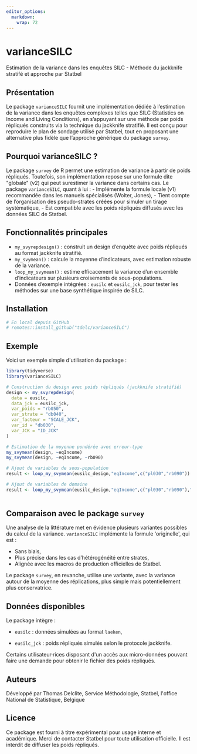 ```yaml
---
editor_options: 
  markdown: 
    wrap: 72
---
```


# varianceSILC

<!-- badges: start -->

<!-- badges: end -->

Estimation de la variance dans les enquêtes SILC - Méthode du jackknife
stratifé et approche par Statbel

## Présentation

Le package `varianceSILC` fournit une implémentation dédiée à
l’estimation de la variance dans les enquêtes complexes telles que SILC
(Statistics on Income and Living Conditions), en s’appuyant sur une
méthode par poids répliqués construits via la technique du jackknife
stratifié. Il est conçu pour reproduire le plan de sondage utilisé par
Statbel, tout en proposant une alternative plus fidèle que l’approche
générique du package `survey`.

## Pourquoi varianceSILC ?

Le package `survey` de R permet une estimation de variance à partir de
poids répliqués. Toutefois, son implémentation repose sur une formule
dite "globale" (v2) qui peut surestimer la variance dans certains cas.
Le package `varianceSILC`, quant à lui : - Implémente la formule locale
(v1) recommandée dans les manuels spécialisés (Wolter, Jones), - Tient
compte de l’organisation des pseudo-strates créées pour simuler un
tirage systématique, - Est compatible avec les poids répliqués diffusés
avec les données SILC de Statbel.

## Fonctionnalités principales

-   `my_svyrepdesign()` : construit un design d’enquête avec poids
    répliqués au format jackknife stratifié.
-   `my_svymean()` : calcule la moyenne d’indicateurs, avec estimation
    robuste de la variance.
-   `loop_my_svymean()` : estime efficacement la variance d’un ensemble
    d’indicateurs sur plusieurs croisements de sous-populations.
-   Données d’exemple intégrées : `eusilc` et `eusilc_jck`, pour tester
    les méthodes sur une base synthétique inspirée de SILC.

## Installation

``` r
# En local depuis GitHub
# remotes::install_github("tdelc/varianceSILC")
```

## Exemple

Voici un exemple simple d'utilisation du package :

``` r
library(tidyverse)
library(varianceSILC)

# Construction du design avec poids répliqués (jackknife stratifié)
design <- my_svyrepdesign(
  data = eusilc,
  data_jck = eusilc_jck,
  var_poids = "rb050",
  var_strate = "db040",
  var_facteur = "SCALE_JCK",
  var_id = "db030",
  var_JCK = "ID_JCK"
)

# Estimation de la moyenne pondérée avec erreur-type
my_svymean(design, ~eqIncome)
my_svymean(design, ~eqIncome, ~rb090)

# Ajout de variables de sous-population
result <- loop_my_svymean(eusilc_design,"eqIncome",c("pl030","rb090"))

# Ajout de variables de domaine
result <- loop_my_svymean(eusilc_design,"eqIncome",c("pl030","rb090"),"hsize")
                            
```

## Comparaison avec le package `survey`

Une analyse de la littérature met en évidence plusieurs variantes
possibles du calcul de la variance. `varianceSILC` implémente la formule
'originelle', qui est :

-   Sans biais,
-   Plus précise dans les cas d’hétérogénéité entre strates,
-   Alignée avec les macros de production officielles de Statbel.

Le package `survey`, en revanche, utilise une variante, avec la variance
autour de la moyenne des réplications, plus simple mais potentiellement
plus conservatrice.

## Données disponibles

Le package intègre :

-   `eusilc` : données simulées au format `laeken`,

-   `eusilc_jck` : poids répliqués simulés selon le protocole jackknife.

Certains utilisateur·rices disposant d'un accès aux micro-données
pouvant faire une demande pour obtenir le fichier des poids répliqués.

## Auteurs

Développé par Thomas Delclite, Service Méthodologie, Statbel, l'office
National de Statistique, Belgique

## Licence

Ce package est fourni à titre expérimental pour usage interne et
académique. Merci de contacter Statbel pour toute utilisation
officielle. Il est interdit de diffuser les poids répliqués.
